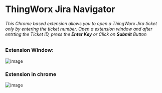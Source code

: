 # ThingWorx Jira Navigator

###### This Chrome based extension allows you to open a ThingWorx Jira ticket only by entering the ticket number. Open a extension window and after entrting the Ticket ID, press the **Enter Key** or Click on **Submit** Button

### Extension Window:
![image](https://user-images.githubusercontent.com/78128129/229349886-a646ae53-0eff-4815-8951-63a9f77ac266.png)

### Extension in chrome
![image](https://user-images.githubusercontent.com/78128129/229349933-f7038d3b-141e-405a-b104-5ee9bc3aa820.png)
